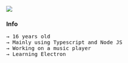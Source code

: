 
<img
  align="center"
  src="https://github-readme-stats.vercel.app/api/?username=renotify&theme=dracula"
/>

### Info
<pre>
→ 16 years old 
→ Mainly using Typescript and Node JS
→ Working on a music player
→ Learning Electron
</pre>
